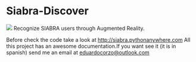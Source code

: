 Siabra-Discover
===============
<img src="http://i.imgur.com/TtFbBT3.png" />
Recognize SIABRA users through Augmented Reality.

Before check the code take a look at http://siabra.pythonanywhere.com 
All this project has an awesome documentation.If you want see it (it is in spanish) send me an email at eduardocorzo@outlook.com
